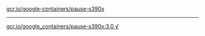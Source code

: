 [gcr.io/google-containers/pause-s390x](https://hub.docker.com/r/anjia0532/pause-s390x/tags/) 

----
[gcr.io/google_containers/pause-s390x:3.0 √](https://hub.docker.com/r/anjia0532/pause-s390x/tags/)

